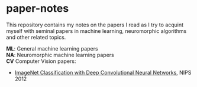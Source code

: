 # paper-notes
This repository contains my notes on the papers I read as I try to acquint myself with seminal papers in machine learning, neuromorphic algorithms and other related topics. 

**ML**: General machine learning papers  
**NA**: Neuromorphic machine learning papers  
**CV**  Computer Vision papers:

- [ImageNet Classification with Deep Convolutional Neural Networks](https://github.com/ahanagangopadhyay/paper-notes/blob/master/CV/2012_ImageNet_Classification_with_Deep_Convolutional_Neural_Networks.md), NIPS 2012
